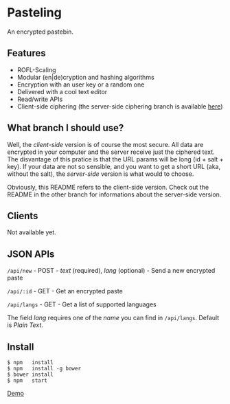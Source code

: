 Pasteling
=========
An encrypted pastebin.

Features
--------
- ROFL-Scaling
- Modular (en|de)cryption and hashing algorithms
- Encryption with an user key or a random one
- Delivered with a cool text editor
- Read/write APIs
- Client-side ciphering (the server-side ciphering branch is available [here](https://github.com/RoxasShadow/Pasteling/tree/server-side))

What branch I should use?
-------------------------
Well, the *client-side* version is of course the most secure. All data are encrypted in your computer and the server receive just the ciphered text.
The disvantage of this pratice is that the URL params will be long (id + salt + key).
If your data are not so sensible, and you want to get a short URL (aka, without the salt), the *server-side* version is what would to choose.

Obviously, this README refers to the client-side version. Check out the README in the other branch for informations about the server-side version.

Clients
-------
Not available yet.

JSON APIs
---------
`/api/new`   - POST - *text* (required), *lang* (optional) - Send a new encrypted paste

`/api/:id`   - GET  - Get an encrypted paste

`/api/langs` - GET  - Get a list of supported languages

The field *lang* requires one of the *name* you can find in `/api/langs`. Default is *Plain Text*.

Install
-------
```
$ npm   install
$ npm   install -g bower
$ bower install
$ npm   start
```

[Demo](http://pasteling.giovannicapuano.net)

